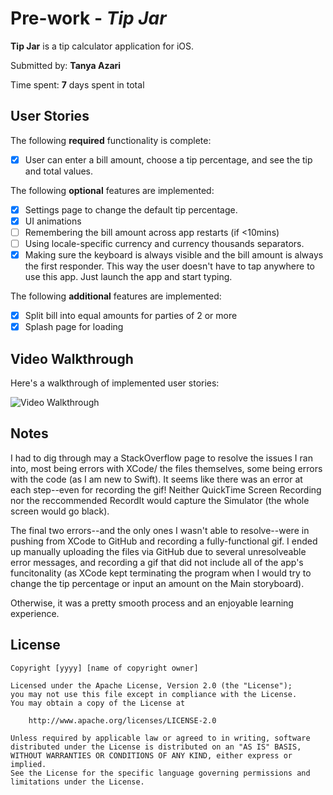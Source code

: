 # Pre-work - *Tip Jar*

**Tip Jar** is a tip calculator application for iOS.

Submitted by: **Tanya Azari**

Time spent: **7** days spent in total

## User Stories

The following **required** functionality is complete:

* [x] User can enter a bill amount, choose a tip percentage, and see the tip and total values.

The following **optional** features are implemented:
* [x] Settings page to change the default tip percentage.
* [x] UI animations
* [ ] Remembering the bill amount across app restarts (if <10mins)
* [ ] Using locale-specific currency and currency thousands separators.
* [x] Making sure the keyboard is always visible and the bill amount is always the first responder. This way the user doesn't have to tap anywhere to use this app. Just launch the app and start typing.

The following **additional** features are implemented:

- [x] Split bill into equal amounts for parties of 2 or more
- [x] Splash page for loading

## Video Walkthrough 

Here's a walkthrough of implemented user stories:

<img src='https://media.giphy.com/media/JSpRzArZPzNNWjzRnS/giphy.gif' title='Video Walkthrough' width='' alt='Video Walkthrough' />

## Notes

I had to dig through may a StackOverflow page to resolve the issues I ran into, most being errors with XCode/ the files themselves, some being errors with the code (as I am new to Swift). 
It seems like there was an error at each step--even for recording the gif! Neither QuickTime Screen Recording nor the reccommended RecordIt would capture the Simulator (the whole screen would go black).

The final two errors--and the only ones I wasn't able to resolve--were in pushing from XCode to GitHub and recording a fully-functional gif. I ended up manually uploading the files via GitHub due to several unresolveable error messages, and recording a gif that did not include all of the app's funcitonality (as XCode kept terminating the program when I would try to change the tip percentage or input an amount on the Main storyboard).

Otherwise, it was a pretty smooth process and an enjoyable learning experience.

## License

    Copyright [yyyy] [name of copyright owner]

    Licensed under the Apache License, Version 2.0 (the "License");
    you may not use this file except in compliance with the License.
    You may obtain a copy of the License at

        http://www.apache.org/licenses/LICENSE-2.0

    Unless required by applicable law or agreed to in writing, software
    distributed under the License is distributed on an "AS IS" BASIS,
    WITHOUT WARRANTIES OR CONDITIONS OF ANY KIND, either express or implied.
    See the License for the specific language governing permissions and
    limitations under the License.
